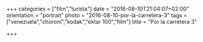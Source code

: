 +++
categories = ["film","turista"]
date = "2016-08-10T21:04:07+02:00"
orientation = "portrait"
photo = "2016-08-10-por-la-carretera-3"
tags = ["venezuela","choroní","kodak","ektar 100","film"]
title = "Por la carretera 3"

+++
